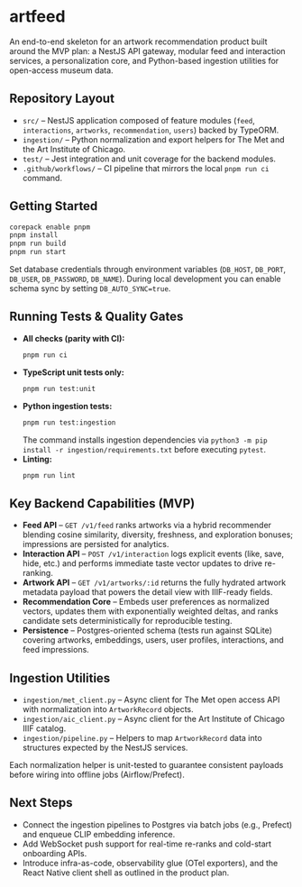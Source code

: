 # artfeed

An end-to-end skeleton for an artwork recommendation product built around the MVP plan: a NestJS API gateway, modular feed and interaction services, a personalization core, and Python-based ingestion utilities for open-access museum data.

## Repository Layout

- `src/` – NestJS application composed of feature modules (`feed`, `interactions`, `artworks`, `recommendation`, `users`) backed by TypeORM.
- `ingestion/` – Python normalization and export helpers for The Met and the Art Institute of Chicago.
- `test/` – Jest integration and unit coverage for the backend modules.
- `.github/workflows/` – CI pipeline that mirrors the local `pnpm run ci` command.

## Getting Started

```bash
corepack enable pnpm
pnpm install
pnpm run build
pnpm run start
```

Set database credentials through environment variables (`DB_HOST`, `DB_PORT`, `DB_USER`, `DB_PASSWORD`, `DB_NAME`). During local development you can enable schema sync by setting `DB_AUTO_SYNC=true`.

## Running Tests & Quality Gates

- **All checks (parity with CI):**
  ```bash
  pnpm run ci
  ```
- **TypeScript unit tests only:**
  ```bash
  pnpm run test:unit
  ```
- **Python ingestion tests:**
  ```bash
  pnpm run test:ingestion
  ```
  The command installs ingestion dependencies via `python3 -m pip install -r ingestion/requirements.txt` before executing `pytest`.
- **Linting:**
  ```bash
  pnpm run lint
  ```

## Key Backend Capabilities (MVP)

- **Feed API** – `GET /v1/feed` ranks artworks via a hybrid recommender blending cosine similarity, diversity, freshness, and exploration bonuses; impressions are persisted for analytics.
- **Interaction API** – `POST /v1/interaction` logs explicit events (like, save, hide, etc.) and performs immediate taste vector updates to drive re-ranking.
- **Artwork API** – `GET /v1/artworks/:id` returns the fully hydrated artwork metadata payload that powers the detail view with IIIF-ready fields.
- **Recommendation Core** – Embeds user preferences as normalized vectors, updates them with exponentially weighted deltas, and ranks candidate sets deterministically for reproducible testing.
- **Persistence** – Postgres-oriented schema (tests run against SQLite) covering artworks, embeddings, users, user profiles, interactions, and feed impressions.

## Ingestion Utilities

- `ingestion/met_client.py` – Async client for The Met open access API with normalization into `ArtworkRecord` objects.
- `ingestion/aic_client.py` – Async client for the Art Institute of Chicago IIIF catalog.
- `ingestion/pipeline.py` – Helpers to map `ArtworkRecord` data into structures expected by the NestJS services.

Each normalization helper is unit-tested to guarantee consistent payloads before wiring into offline jobs (Airflow/Prefect).

## Next Steps

- Connect the ingestion pipelines to Postgres via batch jobs (e.g., Prefect) and enqueue CLIP embedding inference.
- Add WebSocket push support for real-time re-ranks and cold-start onboarding APIs.
- Introduce infra-as-code, observability glue (OTel exporters), and the React Native client shell as outlined in the product plan.
